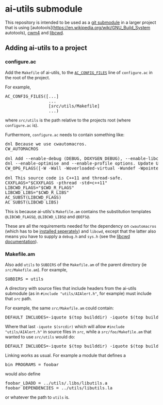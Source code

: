 # ai-utils submodule

This repository is intended to be used as a [git submodule](https://git-scm.com/book/en/v2/Git-Tools-Submodules)
in a larger project that is using
[autotools](https://en.wikipedia.org/wiki/GNU_Build_System autotools),
[cwm4](https://github.com/CarloWood/cwm4) and
[libcwd](https://github.com/CarloWood/libcwd).

## Adding ai-utils to a project

### configure.ac

Add the `Makefile` of ai-utils, to the
[`AC_CONFIG_FILES`](https://www.gnu.org/software/automake/manual/html_node/Requirements.html)
line of `configure.ac` in the root of the project.

For example,

<pre>
AC_CONFIG_FILES([...]
                 ...
                 [<i>src</i>/utils/Makefile]
                 ...)
</pre>

where <code><i>src</i>/utils</code> is the path relative to the projects root (where `configure.ac` is).

Furthermore, `configure.ac` needs to contain something like:

<pre>
dnl Because we use cwautomacros.
CW_AUTOMACROS

dnl Add --enable-debug (DEBUG, DOXYGEN_DEBUG), --enable-libcwd (CWDEBUG, DOXYGEN_CWDEBUG),
dnl --enable-optimise and --enable-profile options. Update USE_LIBCWD, CWD_LIBS and CXXFLAGS accordingly.
CW_OPG_FLAGS([-W -Wall -Woverloaded-virtual -Wundef -Wpointer-arith -Wwrite-strings -Winline])

dnl This source code is C++11 and thread-safe.
CXXFLAGS="$CXXFLAGS -pthread -std=c++11"
LIBCWD_FLAGS="$CWD_R_FLAGS"
LIBCWD_LIBS="$CWD_R_LIBS"
AC_SUBST(LIBCWD_FLAGS)
AC_SUBST(LIBCWD_LIBS)
</pre>

This is because ai-utils's `Makefile.am` contains the substitution templates
`@LIBCWD_FLAGS@`, `@LIBCWD_LIBS@` and `@DEFS@`.

These are all the requirements needed for the dependency
on `cwautomacros` (which has to be [installed seperately](https://github.com/CarloWood/cwautomacros))
and `libcwd`, except that the latter also means you have to supply a `debug.h`
and `sys.h` (see the [libcwd documentation](http://libcwd.sourceforge.net/www/quickreference.html)).

### Makefile.am

Also add <code>utils</code> to `SUBDIRS` of the `Makefile.am`
of the parent directory (ie <code><i>src</i>/Makefile.am</code>).
For example,

<pre>
SUBDIRS = utils
</pre>

A directory with source files that include headers
from the ai-utils submodule (as in <code>#include "utils/AIAlert.h"</code>, for example)
must include that <code><i>src</i></code> path.

For example, the same <code><i>src</i>/Makefile.am</code> could contain:

<pre>
DEFAULT_INCLUDES=-iquote $(top_builddir) -iquote $(top_builddir)/<i>src</i> -iquote $(srcdir)
</pre>

Where that last `-iquote $(srcdir)` which will allow `#include "utils/AIAlert.h"`
in source files in <code><i>src</i></code>, while a <code><i>src/foo</i>/Makefile.am</code>
that wanted to use <code><i>src</i>/utils</code> would do:

<pre>
DEFAULT_INCLUDES=-iquote $(top_builddir) -iquote $(top_builddir)/<i>src</i> -iquote $(srcdir)/..
</pre>

Linking works as usual. For example a module that defines a

<pre>
bin_PROGRAMS = foobar
</pre>

would also define

<pre>
foobar_LDADD = ../utils/.libs/libutils.a
foobar_DEPENDENCIES = ../utils/libutils.la
</pre>

or whatever the path to `utils` is.
